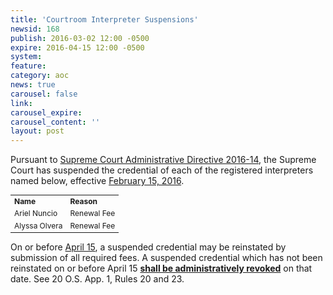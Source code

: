 ```yaml
---
title: 'Courtroom Interpreter Suspensions'
newsid: 168
publish: 2016-03-02 12:00 -0500
expire: 2016-04-15 12:00 -0500
system: 
feature: 
category: aoc
news: true
carousel: false
link: 
carousel_expire: 
carousel_content: ''
layout: post
---
```

<p>Pursuant to <a href="http://www.oscn.net/applications/oscn/DeliverDocument.asp?CiteID=477446" target="_blank">Supreme Court Administrative Directive 2016-14</a>, the Supreme Court has suspended the credential of each of the registered interpreters named below, effective <u>February 15, 2016</u>.</p>
<table style="font-size: 12px; width: 400px;">
	<tbody>
		<tr>
			<td><b>Name</b></td>
			<td><b>Reason</b></td>
		</tr>
		<tr>
			<td>Ariel Nuncio</td>
			<td>Renewal Fee</td>
		</tr>
		<tr>
			<td>Alyssa Olvera</td>
			<td>Renewal Fee</td>
		</tr>
	</tbody>
</table>
<p>On or before <u>April 15</u>, a suspended credential may be reinstated by submission of all required fees.  A suspended credential which has not been reinstated on or before April 15 <u><strong>shall be administratively revoked</strong></u> on that date.  See 20 O.S. App. 1, Rules 20 and 23.</p>